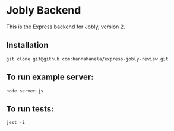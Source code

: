 # Jobly Backend

This is the Express backend for Jobly, version 2.

## Installation
    git clone git@github.com:hannahanela/express-jobly-review.git

## To run example server:

    node server.js
    
## To run tests:

    jest -i
